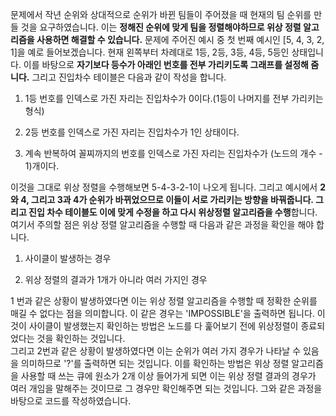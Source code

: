 문제에서 작년 순위와 상대적으로 순위가 바뀐 팀들이 주어졌을 때 현재의 팀 순위를 만들 것을 요구하였습니다. 이는 **정해진 순위에 맞게 팀을 정렬해야하므로 위상 정렬 알고리즘을 사용하면 해결할 수 있습니다.** 문제에 주어진 예시 중 첫 번째 예시인 [5, 4, 3, 2, 1]을 예로 들어보겠습니다. 현재 왼쪽부터 차례대로 1등, 2등, 3등, 4등, 5등인 상태입니다. 이를 바탕으로 **자기보다 등수가 아래인 번호를 전부 가리키도록 그래프를 설정해 줌니다.** 그리고 진입차수 테이블은 다음과 같이 작성을 합니다.

1. 1등 번호를 인덱스로 가진 자리는 진입차수가 0이다.(1등이 나머지를 전부 가리키는 형식)

2. 2등 번호를 인덱스로 가진 자리는 진입차수가 1인 상태이다.

3. 계속 반복하여 꼴찌까지의 번호를 인덱스로 가진 자리는 진입차수가 (노드의 개수 - 1)개이다.

이것을 그대로 위상 정렬을 수행해보면 5-4-3-2-1이 나오게 됩니다. 그리고 예시에서 **2와 4, 그리고 3과 4가 순위가 바뀌었으므로 이들이 서로 가리키는 방향을 바꿔줍니다. 그리고 진입 차수 테이블도 이에 맞게 수정을 하고 다시 위상정렬 알고리즘을 수행**합니다.  
여기서 주의할 점은 위상 정렬 알고리즘을 수행할 때 다음과 같은 과정을 확인을 해야 합니다.

1. 사이클이 발생하는 경우

2. 위상 정렬의 결과가 1개가 아니라 여러 가지인 경우

1 번과 같은 상황이 발생하였다면 이는 위상 정렬 알고리즘을 수행할 때 정확한 순위를 매길 수 없다는 점을 의미합니다. 이 같은 경우는 'IMPOSSIBLE'을 출력하면 됩니다. 이것이 사이클이 발생했는지 확인하는 방법은 노드를 다 훑어보기 전에 위상정렬이 종료되었다는 것을 확인하는 것입니다.  
그리고 2번과 같은 상황이 발생하였다면 이는 순위가 여러 가지 경우가 나타날 수 있음을 의미하므로 '?'를 출력하면 되는 것입니다. 이를 확인하는 방법은 위상 정렬 알고리즘을 사용할 때 쓰는 큐에 원소가 2개 이상 들어가게 되면 이는 위상 정렬 결과의 경우가 여러 개임을 말해주는 것이므로 그 경우만 확인해주면 되는 것입니다. 그와 같은 과정을 바탕으로 코드를 작성하였습니다.
